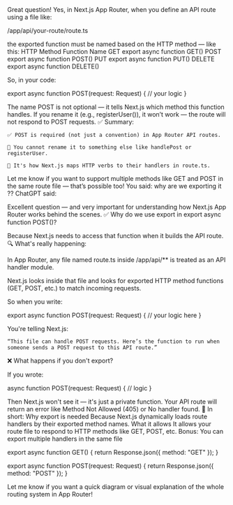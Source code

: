 ####
##
####
Great question! Yes, in Next.js App Router, when you define an API route using a file like:

/app/api/your-route/route.ts

the exported function must be named based on the HTTP method — like this:
HTTP Method	Function Name
GET	export async function GET()
POST	export async function POST()
PUT	export async function PUT()
DELETE	export async function DELETE()

So, in your code:

export async function POST(request: Request) {
  // your logic
}

The name POST is not optional — it tells Next.js which method this function handles. If you rename it (e.g., registerUser()), it won’t work — the route will not respond to POST requests.
✅ Summary:

    ✅ POST is required (not just a convention) in App Router API routes.

    🚫 You cannot rename it to something else like handlePost or registerUser.

    🧠 It's how Next.js maps HTTP verbs to their handlers in route.ts.

Let me know if you want to support multiple methods like GET and POST in the same route file — that’s possible too!
You said:
why are we exporting it ??
ChatGPT said:

Excellent question — and very important for understanding how Next.js App Router works behind the scenes.
✅ Why do we use export in export async function POST()?

Because Next.js needs to access that function when it builds the API route.
🔍 What's really happening:

In App Router, any file named route.ts inside /app/api/** is treated as an API handler module.

Next.js looks inside that file and looks for exported HTTP method functions (GET, POST, etc.) to match incoming requests.

So when you write:

export async function POST(request: Request) {
  // your logic here
}

You're telling Next.js:

    “This file can handle POST requests. Here’s the function to run when someone sends a POST request to this API route.”

❌ What happens if you don't export?

If you wrote:

async function POST(request: Request) {
  // logic
}

Then Next.js won't see it — it's just a private function. Your API route will return an error like Method Not Allowed (405) or No handler found.
🧠 In short:
Why export is needed	Because Next.js dynamically loads route handlers by their exported method names.
What it allows	It allows your route file to respond to HTTP methods like GET, POST, etc.
Bonus: You can export multiple handlers in the same file

export async function GET() {
  return Response.json({ method: "GET" });
}

export async function POST(request: Request) {
  return Response.json({ method: "POST" });
}

Let me know if you want a quick diagram or visual explanation of the whole routing system in App Router!















##
####
##
